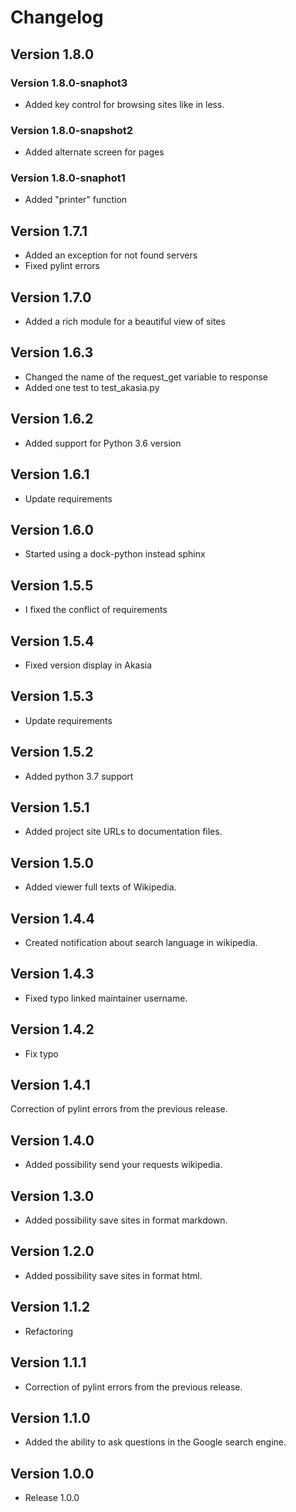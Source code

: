 # Changelog

## Version 1.8.0

### Version 1.8.0-snaphot3

- Added key control for browsing sites like in less.

### Version 1.8.0-snapshot2

- Added alternate screen for pages

### Version 1.8.0-snaphot1

- Added "printer" function

## Version 1.7.1

- Added an exception for not found servers
- Fixed pylint errors

## Version 1.7.0

- Added a rich module for a beautiful view of sites

## Version 1.6.3

- Changed the name of the request\_get variable to response
- Added one test to test\_akasia.py

## Version 1.6.2

- Added support for Python 3.6 version

## Version 1.6.1

- Update requirements

## Version 1.6.0

- Started using a dock-python instead sphinx

## Version 1.5.5

- I fixed the conflict of requirements

## Version 1.5.4

- Fixed version display in Akasia

## Version 1.5.3

- Update requirements

## Version 1.5.2

- Added python 3.7 support

## Version 1.5.1

- Added project site URLs to documentation files.

## Version 1.5.0

- Added viewer full texts of Wikipedia.

## Version 1.4.4

- Created notification about search language in wikipedia.

## Version 1.4.3

- Fixed typo linked maintainer username.

## Version 1.4.2

- Fix typo

## Version 1.4.1

Correction of pylint errors from the previous release.

## Version 1.4.0

- Added possibility send your requests wikipedia.

## Version 1.3.0

- Added possibility save sites in format markdown.

## Version 1.2.0

- Added possibility save sites in format html.

## Version 1.1.2

- Refactoring

## Version 1.1.1

- Correction of pylint errors from the previous release.

## Version 1.1.0

- Added the ability to ask questions in the Google search engine.

## Version 1.0.0

- Release 1.0.0
